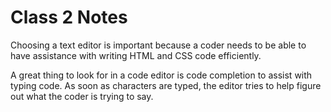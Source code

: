 # Class 2 Notes

Choosing a text editor is important because a coder needs to be able to have assistance with writing HTML and CSS code efficiently.

A great thing to look for in a code editor is code completion to assist with typing code. As soon as characters are typed, the editor tries to help figure out what the coder is trying to say.

